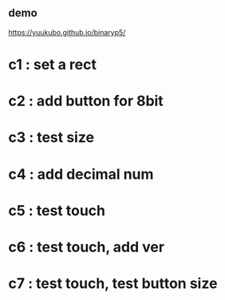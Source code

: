 ## demo  
https://yuukubo.github.io/binaryp5/  
  
# c1  : set a rect  
# c2  : add button for 8bit  
# c3  : test size  
# c4  : add decimal num  
# c5  : test touch  
# c6  : test touch, add ver  
# c7  : test touch, test button size  
